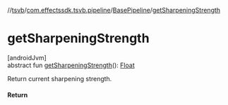 //[tsvb](../../../index.md)/[com.effectssdk.tsvb.pipeline](../index.md)/[BasePipeline](index.md)/[getSharpeningStrength](get-sharpening-strength.md)

# getSharpeningStrength

[androidJvm]\
abstract fun [getSharpeningStrength](get-sharpening-strength.md)(): [Float](https://kotlinlang.org/api/latest/jvm/stdlib/kotlin/-float/index.html)

Return current sharpening strength.

#### Return
